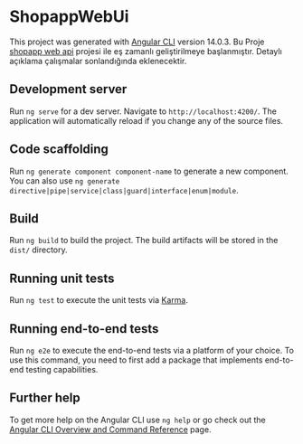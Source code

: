 # ShopappWebUi

This project was generated with [Angular CLI](https://github.com/angular/angular-cli) version 14.0.3.
Bu Proje <a href="https://github.com/aliereng/shop-web-api" target="_blank"> shopapp web api</a> projesi ile eş zamanlı geliştirilmeye başlanmıştır. Detaylı açıklama çalışmalar sonlandığında eklenecektir.

## Development server

Run `ng serve` for a dev server. Navigate to `http://localhost:4200/`. The application will automatically reload if you change any of the source files.

## Code scaffolding

Run `ng generate component component-name` to generate a new component. You can also use `ng generate directive|pipe|service|class|guard|interface|enum|module`.

## Build

Run `ng build` to build the project. The build artifacts will be stored in the `dist/` directory.

## Running unit tests

Run `ng test` to execute the unit tests via [Karma](https://karma-runner.github.io).

## Running end-to-end tests

Run `ng e2e` to execute the end-to-end tests via a platform of your choice. To use this command, you need to first add a package that implements end-to-end testing capabilities.

## Further help

To get more help on the Angular CLI use `ng help` or go check out the [Angular CLI Overview and Command Reference](https://angular.io/cli) page.
